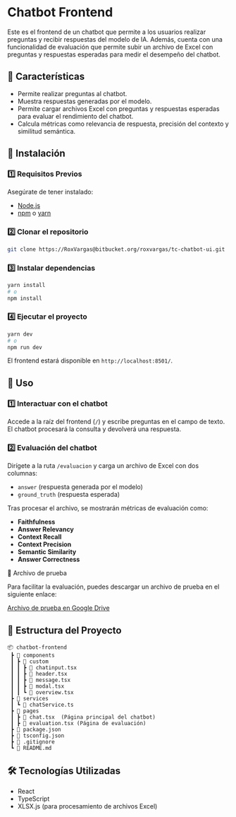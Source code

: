 # Chatbot Frontend

Este es el frontend de un chatbot que permite a los usuarios realizar preguntas y recibir respuestas del modelo de IA. Además, cuenta con una funcionalidad de evaluación que permite subir un archivo de Excel con preguntas y respuestas esperadas para medir el desempeño del chatbot.

## 📌 Características

- Permite realizar preguntas al chatbot.
- Muestra respuestas generadas por el modelo.
- Permite cargar archivos Excel con preguntas y respuestas esperadas para evaluar el rendimiento del chatbot.
- Calcula métricas como relevancia de respuesta, precisión del contexto y similitud semántica.

## 🚀 Instalación

### 1️⃣ Requisitos Previos

Asegúrate de tener instalado:

- [Node.js](https://nodejs.org/)
- [npm](https://www.npmjs.com/) o [yarn](https://yarnpkg.com/)

### 2️⃣ Clonar el repositorio

```sh
git clone https://RoxVargas@bitbucket.org/roxvargas/tc-chatbot-ui.git
```

### 3️⃣ Instalar dependencias

```sh
yarn install
# o
npm install
```

### 4️⃣ Ejecutar el proyecto

```sh
yarn dev
# o
npm run dev
```

El frontend estará disponible en `http://localhost:8501/`.

## 📌 Uso

### 1️⃣ Interactuar con el chatbot

Accede a la raíz del frontend (`/`) y escribe preguntas en el campo de texto. El chatbot procesará la consulta y devolverá una respuesta.

### 2️⃣ Evaluación del chatbot

Dirígete a la ruta `/evaluacion` y carga un archivo de Excel con dos columnas:

- `answer` (respuesta generada por el modelo)
- `ground_truth` (respuesta esperada)

Tras procesar el archivo, se mostrarán métricas de evaluación como:

- **Faithfulness**
- **Answer Relevancy**
- **Context Recall**
- **Context Precision**
- **Semantic Similarity**
- **Answer Correctness**

📂 Archivo de prueba

Para facilitar la evaluación, puedes descargar un archivo de prueba en el siguiente enlace:

[Archivo de prueba en Google Drive](https://docs.google.com/spreadsheets/d/14ZQD9tNqsihnAlvVRPx0VrOP-R8Bq2smp66ofONYUUA/edit?gid=0#gid=0)

## 📂 Estructura del Proyecto

```
📦 chatbot-frontend
 ┣ 📂 components
 ┃ ┣ 📂 custom
 ┃ ┃ ┣ 📜 chatinput.tsx
 ┃ ┃ ┣ 📜 header.tsx
 ┃ ┃ ┣ 📜 message.tsx
 ┃ ┃ ┣ 📜 modal.tsx
 ┃ ┃ ┗ 📜 overview.tsx
 ┣ 📂 services
 ┃ ┗ 📜 chatService.ts
 ┣ 📂 pages
 ┃ ┣ 📜 chat.tsx  (Página principal del chatbot)
 ┃ ┣ 📜 evaluation.tsx (Página de evaluación)
 ┣ 📜 package.json
 ┣ 📜 tsconfig.json
 ┣ 📜 .gitignore
 ┗ 📜 README.md
```

## 🛠 Tecnologías Utilizadas

- React
- TypeScript
- XLSX.js (para procesamiento de archivos Excel)

